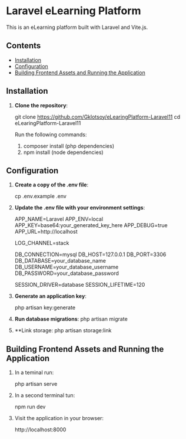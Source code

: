 # Laravel eLearning Platform

This is an eLearning platform built with Laravel and Vite.js.

## Contents

- [Installation](#installation)
- [Configuration](#configuration)
- [Building Frontend Assets and Running the Application](#building-frontend-assets-and-running-the-application)

## Installation

1. **Clone the repository**:
   
   git clone https://github.com/Gklotsoy/eLearingPlatform-Laravel11
   cd eLearingPlatform-Laravel11
    
    Run the following commands:
    1. composer install (php dependencies)
    2. npm install (node dependencies)

## Configuration

1. **Create a copy of the .env file**:

    cp .env.example .env

2. **Update the .env file with your environment settings**:

    APP_NAME=Laravel
    APP_ENV=local
    APP_KEY=base64:your_generated_key_here
    APP_DEBUG=true
    APP_URL=http://localhost
    
    LOG_CHANNEL=stack
    
    DB_CONNECTION=mysql
    DB_HOST=127.0.0.1
    DB_PORT=3306
    DB_DATABASE=your_database_name
    DB_USERNAME=your_database_username
    DB_PASSWORD=your_database_password
    
    SESSION_DRIVER=database
    SESSION_LIFETIME=120

3. **Generate an application key**:

    php artisan key:generate

4. **Run database migrations**:
    php artisan migrate

5. **Link storage:
   php artisan storage:link

## Building Frontend Assets and Running the Application

1. In a teminal run:
    
    php artisan serve

2. In a second terminal tun:

    npm run dev 

3. Visit the application in your browser:

    http://localhost:8000
